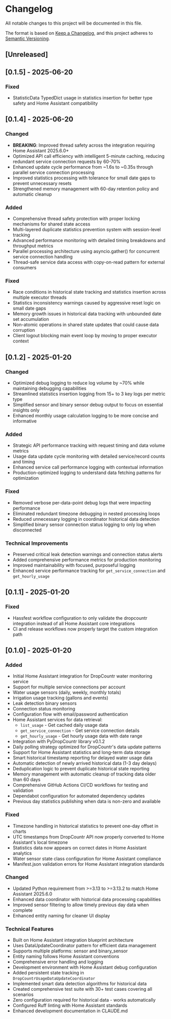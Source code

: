 # Changelog

All notable changes to this project will be documented in this file.

The format is based on [Keep a Changelog](https://keepachangelog.com/en/1.0.0/),
and this project adheres to [Semantic Versioning](https://semver.org/spec/v2.0.0.html).

## [Unreleased]

## [0.1.5] - 2025-06-20

### Fixed
- StatisticData TypedDict usage in statistics insertion for better type safety and Home Assistant compatibility

## [0.1.4] - 2025-06-20

### Changed
- **BREAKING**: Improved thread safety across the integration requiring Home Assistant 2025.6.0+
- Optimized API call efficiency with intelligent 5-minute caching, reducing redundant service connection requests by 60-70%
- Enhanced update cycle performance from ~1.6s to ~0.35s through parallel service connection processing
- Improved statistics processing with tolerance for small date gaps to prevent unnecessary resets
- Strengthened memory management with 60-day retention policy and automatic cleanup

### Added
- Comprehensive thread safety protection with proper locking mechanisms for shared state access
- Multi-layered duplicate statistics prevention system with session-level tracking
- Advanced performance monitoring with detailed timing breakdowns and throughput metrics
- Parallel processing architecture using asyncio.gather() for concurrent service connection handling
- Thread-safe service data access with copy-on-read pattern for external consumers

### Fixed
- Race conditions in historical state tracking and statistics insertion across multiple executor threads
- Statistics inconsistency warnings caused by aggressive reset logic on small date gaps
- Memory growth issues in historical data tracking with unbounded date set accumulation
- Non-atomic operations in shared state updates that could cause data corruption
- Client logout blocking main event loop by moving to proper executor context

## [0.1.2] - 2025-01-20

### Changed
- Optimized debug logging to reduce log volume by ~70% while maintaining debugging capabilities
- Streamlined statistics insertion logging from 15+ to 3 key logs per metric type
- Simplified sensor and binary sensor debug output to focus on essential insights only
- Enhanced monthly usage calculation logging to be more concise and informative

### Added
- Strategic API performance tracking with request timing and data volume metrics
- Usage data update cycle monitoring with detailed service/record counts and timing
- Enhanced service call performance logging with contextual information
- Production-optimized logging to understand data fetching patterns for optimization

### Fixed
- Removed verbose per-data-point debug logs that were impacting performance
- Eliminated redundant timezone debugging in nested processing loops
- Reduced unnecessary logging in coordinator historical data detection
- Simplified binary sensor connection status logging to only log when disconnected

### Technical Improvements
- Preserved critical leak detection warnings and connection status alerts
- Added comprehensive performance metrics for production monitoring
- Improved maintainability with focused, purposeful logging
- Enhanced service performance tracking for `get_service_connection` and `get_hourly_usage`

## [0.1.1] - 2025-01-20

### Fixed
- Hassfest workflow configuration to only validate the dropcountr integration instead of all Home Assistant core integrations
- CI and release workflows now properly target the custom integration path

## [0.1.0] - 2025-01-20

### Added
- Initial Home Assistant integration for DropCountr water monitoring service
- Support for multiple service connections per account
- Water usage sensors (daily, weekly, monthly totals)
- Irrigation usage tracking (gallons and events)
- Leak detection binary sensors
- Connection status monitoring
- Configuration flow with email/password authentication
- Home Assistant services for data retrieval:
  - `list_usage` - Get cached daily usage data
  - `get_service_connection` - Get service connection details
  - `get_hourly_usage` - Get hourly usage data with date range
- Integration with PyDropCountr library v0.1.2
- Daily polling strategy optimized for DropCountr's data update patterns
- Support for Home Assistant statistics and long-term data storage
- Smart historical timestamp reporting for delayed water usage data
- Automatic detection of newly arrived historical data (1-3 day delays)
- Deduplication logic to prevent duplicate historical state reporting
- Memory management with automatic cleanup of tracking data older than 60 days
- Comprehensive GitHub Actions CI/CD workflows for testing and validation
- Dependabot configuration for automated dependency updates
- Previous day statistics publishing when data is non-zero and available

### Fixed
- Timezone handling in historical statistics to prevent one-day offset in charts
- UTC timestamps from DropCountr API now properly converted to Home Assistant's local timezone
- Statistics data now appears on correct dates in Home Assistant analytics
- Water sensor state class configuration for Home Assistant compliance
- Manifest.json validation errors for Home Assistant integration standards

### Changed
- Updated Python requirement from >=3.13 to >=3.13.2 to match Home Assistant 2025.6.0
- Enhanced data coordinator with historical data processing capabilities
- Improved sensor filtering to allow timely previous day data when complete
- Enhanced entity naming for cleaner UI display

### Technical Features
- Built on Home Assistant integration blueprint architecture
- Uses DataUpdateCoordinator pattern for efficient data management
- Supports multiple platforms: sensor and binary_sensor
- Entity naming follows Home Assistant conventions
- Comprehensive error handling and logging
- Development environment with Home Assistant debug configuration
- Added persistent state tracking in `DropCountrUsageDataUpdateCoordinator`
- Implemented smart data detection algorithms for historical data
- Created comprehensive test suite with 30+ test cases covering all scenarios
- Zero configuration required for historical data - works automatically
- Configured Ruff linting with Home Assistant standards
- Enhanced development documentation in CLAUDE.md